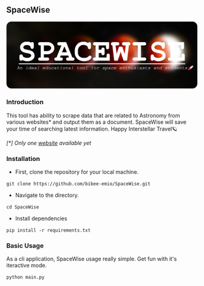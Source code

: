 ## SpaceWise
![SPACEWISE](./src/banner.png)
<!--*An ideal educational tool for space enthusiasts and students🚀*
!-->
### Introduction

This tool has ability to scrape data that are related to Astronomy from various websites* and output them as a document. SpaceWise will save your time of searching latest information. 
Happy Interstellar Travel🪐

*[\*] Only one [website](nasaspaceflight.com) available yet*

### Installation

- First, clone the repository for your local machine.
```
git clone https://github.com/bibee-emio/SpaceWise.git
```
- Navigate to the directory.
```
cd SpaceWise
```
- Install  dependencies
```
pip install -r requirements.txt
```

### Basic Usage

As a cli application, SpaceWise usage really simple. Get fun with it's iteractive mode.

```
python main.py
```
<!--
<a href="https://www.freepik.com/free-ai-image/top-mountain-view_47991643.htm#fromView=search&term=star&page=1&position=33&track=ais_ai_generated">Image By freepik</a>
!-->